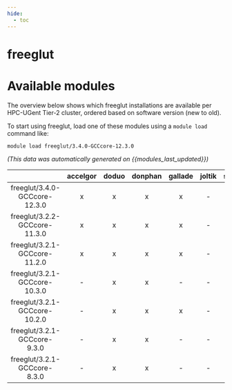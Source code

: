 ```yaml
---
hide:
  - toc
---
```


freeglut
========

# Available modules


The overview below shows which freeglut installations are available per HPC-UGent Tier-2 cluster, ordered based on software version (new to old).

To start using freeglut, load one of these modules using a `module load` command like:

```shell
module load freeglut/3.4.0-GCCcore-12.3.0
```

*(This data was automatically generated on {{modules_last_updated}})*  

| |accelgor|doduo|donphan|gallade|joltik|shinx|skitty|
| :---: | :---: | :---: | :---: | :---: | :---: | :---: | :---: |
|freeglut/3.4.0-GCCcore-12.3.0|x|x|x|x|-|x|x|
|freeglut/3.2.2-GCCcore-11.3.0|x|x|x|x|-|-|-|
|freeglut/3.2.1-GCCcore-11.2.0|x|x|x|x|-|-|-|
|freeglut/3.2.1-GCCcore-10.3.0|-|x|x|-|-|-|-|
|freeglut/3.2.1-GCCcore-10.2.0|-|x|x|x|-|-|-|
|freeglut/3.2.1-GCCcore-9.3.0|-|x|x|-|-|-|-|
|freeglut/3.2.1-GCCcore-8.3.0|-|x|x|-|-|-|-|
